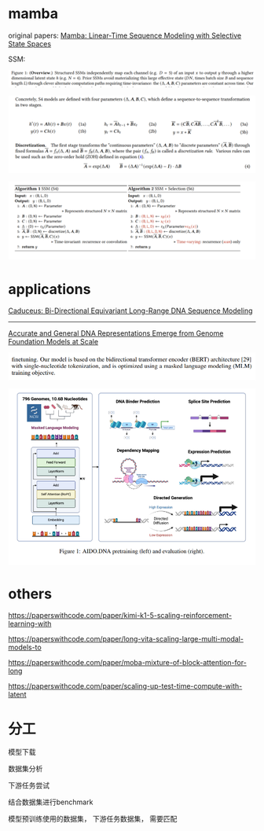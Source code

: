 # mamba

original papers: [Mamba: Linear-Time Sequence Modeling with Selective State Spaces](https://arxiv.org/pdf/2312.00752)

SSM:

![image-20250225161446617](./assets/image-20250225161446617.png)

![image-20250225163542689](./assets/image-20250225163542689.png)

![image-20250225165438430](./assets/image-20250225165438430.png)

# applications

[Caduceus: Bi-Directional Equivariant Long-Range DNA Sequence Modeling](https://consensus.app/papers/caduceus-bidirectional-equivariant-longrange-dna-schiff-kao/4991b0258a8f56f2b2752e2bc4fe4db9/)



----------------------------------------

[Accurate and General DNA Representations Emerge from Genome Foundation Models at Scale](https://www.biorxiv.org/content/biorxiv/early/2024/12/05/2024.12.01.625444.full.pdf)

![image-20250225173427518](./assets/image-20250225173427518.png)

![image-20250225173438189](./assets/image-20250225173438189.png)

# others

https://paperswithcode.com/paper/kimi-k1-5-scaling-reinforcement-learning-with

https://paperswithcode.com/paper/long-vita-scaling-large-multi-modal-models-to

https://paperswithcode.com/paper/moba-mixture-of-block-attention-for-long



https://paperswithcode.com/paper/scaling-up-test-time-compute-with-latent

# 分工

模型下载

数据集分析

下游任务尝试

结合数据集进行benchmark



模型预训练使用的数据集， 下游任务数据集， 需要匹配





